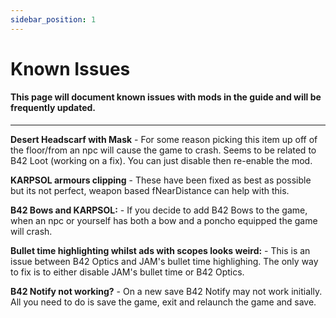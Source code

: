 ```yaml
---
sidebar_position: 1
---
```


# Known Issues

#### This page will document known issues with mods in the guide and will be frequently updated.

---

**Desert Headscarf with Mask** - For some reason picking this item up off of the floor/from an npc will cause the game to crash. Seems to be related to B42 Loot (working on a fix). You can just disable then re-enable the mod.

**KARPSOL armours clipping** - These have been fixed as best as possible but its not perfect, weapon based fNearDistance can help with this.

**B42 Bows and KARPSOL:** - If you decide to add B42 Bows to the game, when an npc or yourself has both a bow and a poncho equipped the game will crash. 

**Bullet time highlighting whilst ads with scopes looks weird:** - This is an issue between B42 Optics and JAM's bullet time highlighing. The only way to fix is to either disable JAM's bullet time or B42 Optics.

**B42 Notify not working?** - On a new save B42 Notify may not work initially. All you need to do is save the game, exit and relaunch the game and save.